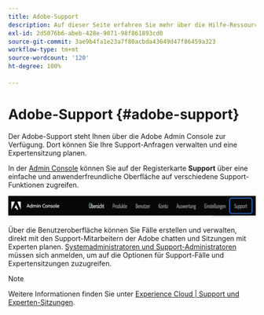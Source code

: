 ```yaml
---
title: Adobe-Support
description: Auf dieser Seite erfahren Sie mehr über die Hilfe-Ressourcen und den Adobe-Support zum Onboarding.
exl-id: 2d5076b6-abeb-428e-9071-98f861893cd0
source-git-commit: 3ae9b4fa1e23a7f80acbda43649d47f86459a323
workflow-type: tm+mt
source-wordcount: '120'
ht-degree: 100%

---
```


# Adobe-Support {#adobe-support}

Der Adobe-Support steht Ihnen über die Adobe Admin Console zur Verfügung. Dort können Sie Ihre Support-Anfragen verwalten und eine Expertensitzung planen.

In der [Admin Console](https://adminconsole.adobe.com/) können Sie auf der Registerkarte **Support** über eine einfache und anwenderfreundliche Oberfläche auf verschiedene Support-Funktionen zugreifen.

![image](/help/onboarding/learn-concepts/assets/support-menu.png)

Über die Benutzeroberfläche können Sie Fälle erstellen und verwalten, direkt mit den Support-Mitarbeitern der Adobe chatten und Sitzungen mit Experten planen. [Systemadministratoren und Support-Administratoren](https://helpx.adobe.com/de/enterprise/using/admin-roles.ug.html) müssen sich anmelden, um auf die Optionen für Support-Fälle und Expertensitzungen zuzugreifen.

>[!NOTE]
> Weitere Informationen finden Sie unter [Experience Cloud | Support und Experten-Sitzungen](https://helpx.adobe.com/de/enterprise/admin-guide.html/enterprise/using/support-for-experience-cloud.ug.html).
